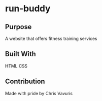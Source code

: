 # run-buddy

## Purpose
A website that offers fitness training services

## Built With 
HTML CSS

## Contribution
Made with pride by Chris Vavuris
